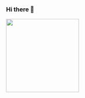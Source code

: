 ### Hi there 👋

<a href="https://github.com/anuraghazra/github-readme-stats">
  <img height=200 align="center" src="https://github-readme-stats-delta-smoky.vercel.app/api/top-langs?username=sakyce&layout=donut&theme=great-gatsby&langs_count=8" />
</a>
